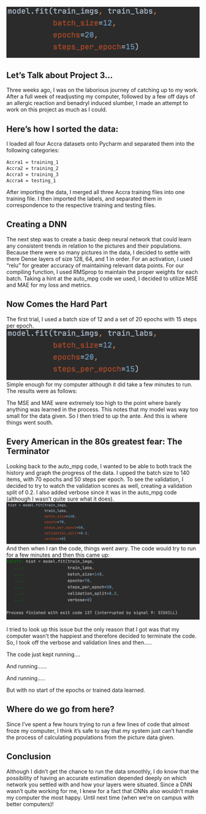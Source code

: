 ![](first_batch.png)

## Let’s Talk about Project 3...

Three weeks ago, I was on the laborious journey of catching up to my work. After a full week of readjusting my computer, followed by a few off days of an allergic reaction and benadryl induced slumber, I made an attempt to work on this project as much as I could. 

## Here’s how I sorted the data:
I loaded all four Accra datasets onto Pycharm and separated them into the following categories:
	
	Accra1 = training_1
	Accra2 = training_2
	Accra3 = training_3
	Accra4 = testing_1
		
After importing the data, I merged all three Accra training files into one training file.
	I then imported the labels, and separated them in correspondence to the respective training and testing files.

## Creating a DNN


The next step was to create a basic deep neural network that could learn any consistent trends in relation to the pictures and their populations. Because there were so many pictures in the data, I decided to settle with there Dense layers of size 128, 64, and 1 in order. For an activation, I used “relu” for greater accuracy of maintaining relevant data points. For our compiling function, I used RMSprop to maintain the proper weights for each batch. Taking a hint at the auto_mpg code we used, I decided to utilize MSE and MAE for my loss and metrics. 

## Now Comes the Hard Part
The first trial, I used a batch size of 12 and a set of 20 epochs with 15 steps per epoch. 
![](first_batch.png)
Simple enough for my computer although it did take a few minutes to run. The results were as follows:


The MSE and MAE were extremely too high to the point where barely anything was learned in the process. This notes that my model was way too small for the data given. So I then tried to up the ante. And this is where things went south.

## Every American in the 80s greatest fear: The Terminator
Looking back to the auto_mpg code, I wanted to be able to both track the history and graph the progress of the data. I upped the batch size to 140 items, with 70 epochs and 50 steps per epoch. To see the validation, I decided to try to watch the validation scores as well, creating a validation split of 0.2. I also added verbose since it was in the auto_mpg code (although I wasn’t quite sure what it does). 
![](new_batch_size.png)
And then when I ran the code, things went awry. The code would try to run for a few minutes and then this came up:
![](sigkill.png)

I tried to look up this issue but the only reason that I got was that my computer wasn’t the happiest and therefore decided to terminate the code. So, I took off the verbose and validation lines and then…..

The code just kept running….

And running……

And running…..

But with no start of the epochs or trained data learned. 

## Where do we go from here?
Since I’ve spent a few hours trying to run a few lines of code that almost froze my computer, I think it’s safe to say that my system just can’t handle the process of calculating populations from the picture data given. 

## Conclusion
Although I didn’t get the chance to run the data smoothly, I do know that the possibility of having an accurate estimation depended deeply on which network you settled with and how your layers were situated. Since a DNN wasn’t quite working for me, I knew for a fact that CNNs also wouldn’t make my computer the most happy. Until next time (when we’re on campus with better computers)!

